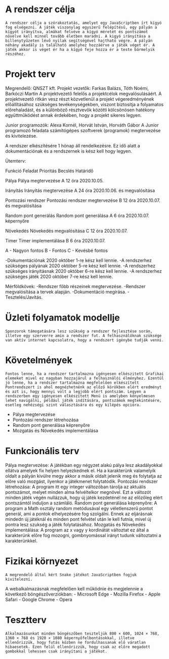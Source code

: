 # A rendszer célja
	A rendszer célja a szórakoztatás, amelyet egy JavaScriptben írt kígyó fog elvégezni. A játék viszonylag egyszerű felépítésű, egy pályán a kígyót irányítva, almákat felvéve a kígyó méretét és pontszámot növelve kell minnél tovább életben maradni. A kigyó irányítása a billenytyűzeten lévő nyilak segítségével hajtható végre. A pályán néhány akadály is található amelyhez hozzáérve a játék véget ér. A játék akkor is véget ér ha a kígyó feje hozza ér a teste bármelyik részéhez.
# Projekt terv
Megrendelő: QNSZT kft.
Projekt vezetők: Farkas Balázs, Tóth Noémi, Barkóczi Martin
A projektvezető felelős a projektcélok megvalósulásáért. A projektvezető ritkán vesz részt közvetlenül a projekt végeredményének előállításához szükséges
tevékenységekben, viszont biztosítja a folyamatos előrehaladást, és a különböző résztvevők közötti kölcsönösen hatékony együttműködést annak érdekében,
hogy a projekt sikeres legyen.

Junior programozók: Alexa Kornél, Horvát István, Horváth Gábor
A Junior programozó feladata számítógépes szoftverek (programok) megtervezése és kivitelezése.

A rendszer elkészítésére 1 hónap áll rendelkezésre. Ez idő alatt a dokumentációnak és a rendszernek is kész kell hogy legyen.

Ütemterv:

Funkció			Feladat				Prioritás	Becslés		Határidő

Pálya			Pálya megtervezése		A		12 óra		2020.10.05.

Irányítás		Irányítás megtervezése		A		24 óra		2020.10.06.
		 	és megvalósítása

Pontozási rendszer	Pontozási rendszer megtervezése	B		12 óra		2020.10.07.
 			és megvalósítása

Random pont generálás	Random pont generálása		A		6 óra		2020.10.07.
			képernyőre

Növekedés		Növekedés megvalósítása		C		12 óra		2020.10.07.
		
Timer			Timer implementálása		B		6 óra		2020.10.07.	

A - Nagyon fontos
B - Fontos
C - Kevésbé fontos


-Dokumentációnak 2020 október 1-re kész kell lennie.
-A rendszerhez szükséges pályának 2020 október  5-re kész kell lennie.
-A rendszerhez szükséges irányításnak 2020 október  6-re kész kell lennie.
-A rendszerhez szükséges játék 2020 október  7-re kész kell lennie.

Mérföldkövek:
-Rendszer főbb részeinek megtervezése.
-Rendszer megvalósítása a tervek alapján.
-Dokumentáció megírása.
-Tesztelés/Javítás.

# Üzleti folyamatok modellje
	Sponzorok támogatására lesz szükség a rendszer fejlesztése során, illetve egy szerverre amin a rendszer fut. A felhasználóknak szüksége van aktív internet kapcsolatra, hogy a rendszert igénybe tudják venni.

# Követelmények
	Fontos lenne, ha a rendszer tartalmazna igényesen elkészitett Grafikai elemeket mivel ez nagyban hozzajárul a felhasználói élményhez. Ezentúl jó lenne, ha a rendszer tartalmazna megfelelően elkészített Pontrendszert is ahol megnézhetnénk az előző körökben elért eredményt és azt is, hogy mennyi volt a legjobb elért pontszám. Legyen a rendszerben egy igényesen elkészített Menü is amelyben kényelmesen lehet navigálni, például játék indítására, pontszámok megtekintésére, esetleg nehézségi szint választására és egy kilépés opcióra.

- Pálya megtervezése
- Pontozási rendszer létrehozása
- Random pont generálása képrenyőre
- Mozgatás és Növekedés implementálása

# Funkcionális terv
Pálya megtervezése:
	A játékban egy négyzet alakú pálya lesz akadályokkal ellátva amelyek fix helyen helyezkednek el. Ha a karakterünk valamelyik oldalt a pályán kivülre megy akkor a másik oldalt jelenik meg és folytatja az előre való mozgást, ilyenkor a játékmenet folytatódik.
Pontozási rendszer létrehozása:
	A program itt egy integer változóban tárolja az aktuális pontszámot, melyet minden alma felvéltelkor megnövel.
Ezt a változót minden játék végén nullázzuk, hogy új játék kezdeténél ne az előzőleg elért pontszámtól induljon a számláló.
Random pont generálása képrenyőre:
	A program a Math osztály random metódusával egy véletlenszerű pontot generál, ami a pontok elhelyezésére fog szolgálni.
Ennek az eljárásnak mindedn új játéknál és minden pont felvétel után le kell futnia, mivel új pontra lesz szukség a játék folytatásához.
Mozgatás és Növekedés implementálása:
	A program az x vagy y kordinátát változtat ez által a karakterünk előre fog mozogni, gombnyomással irányt tudunk változtatni a karakterünkkel. 
	
# Fizikai környezet
	A megrendelő által kért Snake játékot JavaScriptben fogjuk kivitelezni. 
A webalkalmazásnak megfelelően kell működnie és megjelennie a következő böngészőverziókban:
	- Microsoft Edge
	- Mozilla Firefox
	- Apple Safari
	- Google Chrome
	- Opera

# Tesztterv
	Alkalmazásunkat minden böngészőben teszteljük 800 × 600, 1024 × 768, 1360 × 768 és 1920 × 1080 képernyőfelbontásokkal, illetve ellenőrizzük, hogy futás közben ne fordulhassanak elő váratlan hibaesetek. Ezen felül ellenőrizzük, hogy csak az előre megadott gombokkal lehessen csak irányítani a játékot.